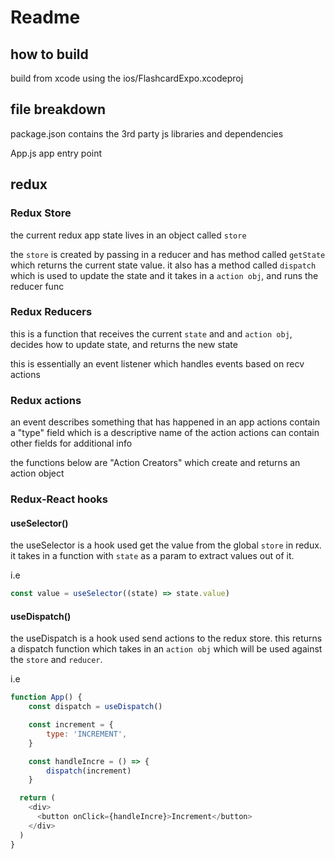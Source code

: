 # Readme

## how to build
build from xcode using the ios/FlashcardExpo.xcodeproj

## file breakdown
package.json
    contains the 3rd party js libraries and dependencies

App.js
    app entry point

## redux
### Redux Store
the current redux app state lives in an object called `store`

the `store` is created by passing in a reducer and has method
called `getState` which returns the current state value. it also
has a method called `dispatch` which is used to update the
state and it takes in a `action obj`, and runs the reducer func

### Redux Reducers
this is a function that receives the current `state` and and `action obj`, decides
how to update state, and returns the new state

this is essentially an event listener which handles events based on recv actions

### Redux actions
an event describes something that has happened in an app
actions contain a "type" field which is a descriptive name of the action
actions can contain other fields for additional info

the functions below are "Action Creators" which create and returns
an action object

### Redux-React hooks
#### useSelector()
the useSelector is a hook used get the value from the global `store` in redux.
it takes in a function with `state` as a param to extract values out of it.

i.e
```javascript
const value = useSelector((state) => state.value)
```

#### useDispatch()
the useDispatch is a hook used send actions to the redux store.
this returns a dispatch function which takes in an `action obj` which will be used
against the `store` and `reducer`.
 
i.e
```javascript
function App() {
    const dispatch = useDispatch()

    const increment = {
        type: 'INCREMENT',
    }

    const handleIncre = () => {
        dispatch(increment)
    }

  return (
    <div>
      <button onClick={handleIncre}>Increment</button>
    </div>
  )
}
```
